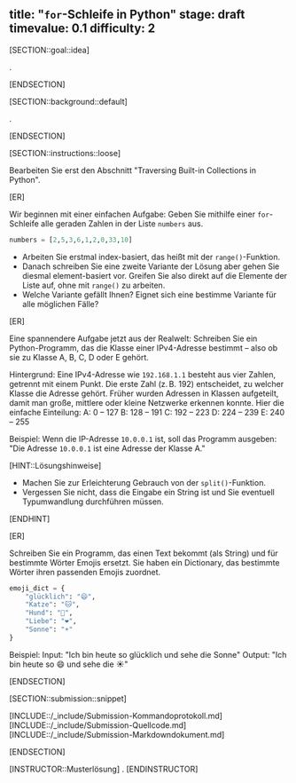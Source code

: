 
title: "`for`-Schleife in Python"
stage: draft
timevalue: 0.1
difficulty: 2
---

[SECTION::goal::idea]

.

[ENDSECTION]

[SECTION::background::default]

.

[ENDSECTION]

[SECTION::instructions::loose]

Bearbeiten Sie erst den Abschnitt "Traversing Built-in Collections in Python".

[ER]

Wir beginnen mit einer einfachen Aufgabe:
Geben Sie mithilfe einer `for`-Schleife alle geraden Zahlen in der 
Liste `numbers` aus.

```python
numbers = [2,5,3,6,1,2,0,33,10]
```

- Arbeiten Sie erstmal index-basiert, das heißt mit der `range()`-Funktion.
- Danach schreiben Sie eine zweite Variante der Lösung aber gehen Sie diesmal 
element-basiert vor.
Greifen Sie also direkt auf die Elemente der Liste auf, 
ohne mit `range()` zu arbeiten. 
- Welche Variante gefällt Ihnen? Eignet sich eine bestimme Variante 
für alle möglichen Fälle?

[ER] 

Eine spannendere Aufgabe jetzt aus der Realwelt:
Schreiben Sie ein Python-Programm, das die Klasse einer IPv4-Adresse bestimmt – 
also ob sie zu Klasse A, B, C, D oder E gehört.

Hintergrund:
Eine IPv4-Adresse wie `192.168.1.1` besteht aus vier Zahlen, 
getrennt mit einem Punkt. 
Die erste Zahl (z. B. 192) entscheidet, zu welcher Klasse die Adresse gehört.
Früher wurden Adressen in Klassen aufgeteilt, damit man große,
mittlere oder kleine Netzwerke erkennen konnte.
Hier die einfache Einteilung:
A: 0 – 127
B: 128 – 191
C: 192 – 223
D: 224 – 239
E: 240 – 255

Beispiel:
Wenn die IP-Adresse `10.0.0.1` ist, soll das Programm ausgeben:
"Die Adresse `10.0.0.1` ist eine Adresse der Klasse A."

[HINT::Lösungshinweise]

- Machen Sie zur Erleichterung Gebrauch von der `split()`-Funktion.
- Vergessen Sie nicht, dass die Eingabe ein String ist und 
Sie eventuell Typumwandlung durchführen müssen.

[ENDHINT]

[ER]

Schreiben Sie ein Programm, 
das einen Text bekommt (als String) und für bestimmte Wörter Emojis ersetzt. 
Sie haben ein Dictionary, das bestimmte Wörter ihren passenden Emojis zuordnet.

```python
emoji_dict = {
    "glücklich": "😄",
    "Katze": "🐱",
    "Hund": "🐶",
    "Liebe": "❤️",
    "Sonne": "☀️"
}
```

Beispiel:
Input:
"Ich bin heute so glücklich und sehe die Sonne"
Output:
"Ich bin heute so 😄 und sehe die ☀️"


[ENDSECTION]

[SECTION::submission::snippet]

[INCLUDE::/_include/Submission-Kommandoprotokoll.md]
[INCLUDE::/_include/Submission-Quellcode.md]
[INCLUDE::/_include/Submission-Markdowndokument.md]

[ENDSECTION]

[INSTRUCTOR::Musterlösung]
.
[ENDINSTRUCTOR]
